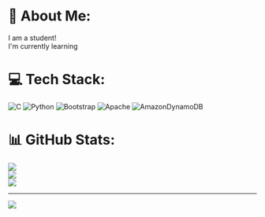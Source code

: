 # 💫 About Me:
I am a student!<br>I'm currently learning<br>


# 💻 Tech Stack:
![C](https://img.shields.io/badge/c-%2300599C.svg?style=flat&logo=c&logoColor=white) ![Python](https://img.shields.io/badge/python-3670A0?style=flat&logo=python&logoColor=ffdd54) ![Bootstrap](https://img.shields.io/badge/bootstrap-%238511FA.svg?style=flat&logo=bootstrap&logoColor=white) ![Apache](https://img.shields.io/badge/apache-%23D42029.svg?style=flat&logo=apache&logoColor=white) ![AmazonDynamoDB](https://img.shields.io/badge/Amazon%20DynamoDB-4053D6?style=flat&logo=Amazon%20DynamoDB&logoColor=white)
# 📊 GitHub Stats:
![](https://github-readme-stats.vercel.app/api?username=hemanth-ar&theme=ambient_gradient&hide_border=false&include_all_commits=false&count_private=false)<br/>
![](https://github-readme-streak-stats.herokuapp.com/?user=hemanth-ar&theme=ambient_gradient&hide_border=false)<br/>
![](https://github-readme-stats.vercel.app/api/top-langs/?username=hemanth-ar&theme=ambient_gradient&hide_border=false&include_all_commits=false&count_private=false&layout=compact)

---
[![](https://visitcount.itsvg.in/api?id=hemanth-ar&icon=4&color=7)](https://visitcount.itsvg.in)
